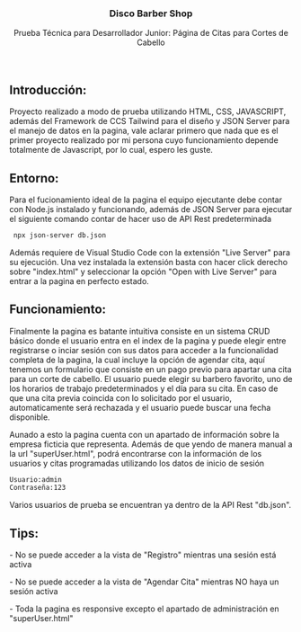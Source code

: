 <h3 align="center">Disco Barber Shop</h3>

<p align="center">
Prueba Técnica para Desarrollador Junior: Página de
Citas para Cortes de Cabello  <br>
  <br>
  <br>



## Introducción:
<p>Proyecto realizado a modo de prueba utilizando HTML, CSS, JAVASCRIPT, además del Framework de CCS Tailwind para el diseño y JSON Server para el manejo de datos en la pagina, vale aclarar primero que nada que es el primer proyecto realizado por mi persona cuyo funcionamiento depende totalmente de Javascript, por lo cual, espero les guste.

## Entorno:
Para el fucionamiento ideal de la pagina el equipo ejecutante debe contar con Node.js instalado y funcionando, además de JSON Server para ejecutar el siguiente comando contar de hacer uso de API Rest predeterminada

```bash
 npx json-server db.json   
```
<p>Además requiere de Visual Studio Code con la extensión "Live Server" para su ejecución. Una vez instalada la extensión basta con hacer click derecho sobre "index.html" y seleccionar la opción "Open with Live Server" para entrar a la pagina en perfecto estado.



## Funcionamiento:
<p> Finalmente la pagina es batante intuitiva consiste en un sistema CRUD básico donde el usuario entra en el index de la pagina y puede elegir entre registrarse o inciar sesión con sus datos para acceder a la funcionalidad completa de la pagina, la cual incluye la opción de agendar cita, aquí tenemos un formulario que consiste en un pago previo para apartar una cita para un corte de cabello. El usuario puede elegir su barbero favorito, uno de los horarios de trabajo predeterminados y el día para su cita. En caso de que una cita previa coincida con lo solicitado por el usuario, automaticamente será rechazada y el usuario puede buscar una fecha disponible.

<p>Aunado a esto la pagina cuenta con un apartado de información  sobre la empresa ficticia que representa. Además de que yendo de manera manual a la url "superUser.html", podrá encontrarse con la información de los usuarios y citas programadas utilizando los datos de inicio de sesión

```bash
Usuario:admin
Contraseña:123
```
<p>Varios usuarios de prueba se encuentran ya dentro de la API Rest "db.json".

## Tips:
<p>- No se puede acceder a la vista de "Registro" mientras una sesión está activa
<p>- No se puede acceder a la vista de "Agendar Cita" mientras NO haya un sesión activa
<p>- Toda la pagina es responsive excepto el apartado de administración en "superUser.html"